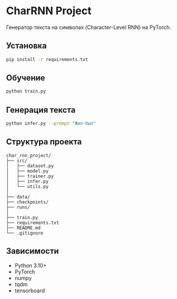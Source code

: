 # CharRNN Project

Генератор текста на символах (Character-Level RNN) на PyTorch.

## Установка
```bash
pip install -r requirements.txt
```

## Обучение
```bash
python train.py
```

## Генерация текста
```bash
python infer.py --prompt "Жил-был"
```

## Структура проекта
```
char_rnn_project/
├── src/
│   ├── dataset.py
│   ├── model.py
│   ├── trainer.py
│   ├── infer.py
│   └── utils.py
│
├── data/
├── checkpoints/
├── runs/
│
├── train.py
├── requirements.txt
├── README.md
└── .gitignore
```

## Зависимости
- Python 3.10+
- PyTorch
- numpy
- tqdm
- tensorboard
